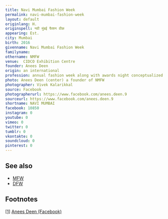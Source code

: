 ```yaml
---
title: Navi Mumbai Fashion Week
permalink: navi-mumbai-fashion-week
layout: default
originlang: H.
originspell: नवी मुंबई फैशन वीक
appearing: Est.
city: Mumbai
birth: 2016
givenname: Navi Mumbai Fashion Week
familyname:
othername: NMFW
venue: 	CIDCO Exhibition Centre
founder: Anees Deen
origin: an international
profession: annual fashion week along with awards night conceptualized by the founder and director Anees Deen
photo: Anees Deen (center) a founder of NMFW
photographer: Vivek Kalarikkal
source: Facebook
photographerurl: https://www.facebook.com/anees.deen.9
sourceurl: https://www.facebook.com/anees.deen.9
shortname: NAVI MUMBAI
facebook: 10850
instagram: 0
youtube: 0
vimeo: 0
twitter: 0
tumblr: 0
vkontakte: 0
soundcloud: 0
pinterest: 0
---
```



## See also

+ [MFW](index)
+ [DFW](index)

## Footnotes

[[1]](#a1) <span id="f1"></span> [Anees Deen (Facebook)](https://www.facebook.com/anees.deen.9)
